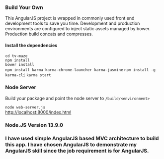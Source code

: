### Build Your Own
This AngularJS project is wrapped in commonly used front end development tools to save you time. Development and production environments are configured to inject static assets managed by bower. Production build concats and compresses.
#### Install the dependencies  
`cd tv-maze`  
`npm install`  
`bower install`  
`npm install karma karma-chrome-launcher karma-jasmine`
`npm install -g karma-cli`
`karma start`

### Node Server

Build your package and point the node server to `/build/<environment>`    

`node web-server.js`  
[http://localhost:8000/index.html](http://localhost:8000/index.html)


### Node.JS Version 13.9.0
### I have used simple AngularJS based MVC architecture to build this app. I have chosen AngularJS to demonstrate my AngularJS skill since the job requirement is for AngularJS.
